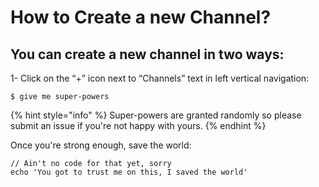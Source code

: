 # How to Create a new Channel?

## You can create a new channel in two ways:

1- Click on the “+” icon next to “Channels” text in left vertical navigation:

```
$ give me super-powers
```

{% hint style="info" %}
 Super-powers are granted randomly so please submit an issue if you're not happy with yours.
{% endhint %}

Once you're strong enough, save the world:

```
// Ain't no code for that yet, sorry
echo 'You got to trust me on this, I saved the world'
```



